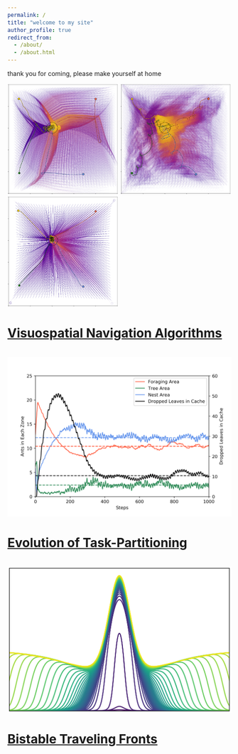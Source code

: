 ```yaml
---
permalink: /
title: "welcome to my site"
author_profile: true
redirect_from: 
  - /about/
  - /about.html
---
```


thank you for coming, please make yourself at home

<p float="left">
  <img src="../images/trajs_IS.png" width="250" />
  <img src="../images/trajs_BD.png" width="250" />
  <img src="../images/trajs_DP.png" width="250" />
</p>

# [Visuospatial Navigation Algorithms](https://pgovoni21.github.io/projects/2025-02-13-visuospatial-navigation-algorithms)

<br/>

<img src="../images/ant_graph.png" width="750"/>

# [Evolution of Task-Partitioning](https://pgovoni21.github.io/projects/2022-12-20-ants-task-partitioning-ABM)

<br/>

<img src="../images/ABK_fig.png" width="750"/>

# [Bistable Traveling Fronts](https://pgovoni21.github.io/projects/2021-07-01-ABKinase-bistability-traveling-front-dynamics)